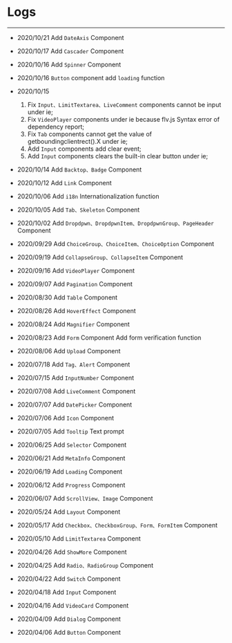 # Logs

---

- 2020/10/21 Add `DateAxis` Component
- 2020/10/17 Add `Cascader` Component
- 2020/10/16 Add `Spinner` Component
- 2020/10/16 `Button` component add `loading` function
- 2020/10/15

  1. Fix `Input、LimitTextarea、LiveComment` components cannot be input under ie;
  2. Fix `VideoPlayer` components under ie because flv.js Syntax error of dependency report;
  3. Fix `Tab` components cannot get the value of getboundingclientrect().X under ie;
  4. Add `Input` components add clear event;
  5. Add `Input` components clears the built-in clear button under ie;

- 2020/10/14 Add `Backtop、Badge` Component
- 2020/10/12 Add `Link` Component
- 2020/10/06 Add `i18n` Internationalization function
- 2020/10/05 Add `Tab、Skeleton` Component
- 2020/10/02 Add `Dropdpwn、DropdpwnItem、DropdpwnGroup、PageHeader` Component
- 2020/09/29 Add `ChoiceGroup、ChoiceItem、ChoiceOption` Component
- 2020/09/19 Add `CollapseGroup、CollapseItem` Component
- 2020/09/16 Add `VideoPlayer` Component
- 2020/09/07 Add `Pagination` Component
- 2020/08/30 Add `Table` Component
- 2020/08/26 Add `HoverEffect` Component
- 2020/08/24 Add `Magnifier` Component
- 2020/08/23 Add `Form` Component Add form verification function
- 2020/08/06 Add `Upload` Component
- 2020/07/18 Add `Tag、Alert` Component
- 2020/07/15 Add `InputNumber` Component
- 2020/07/08 Add `LiveComment` Component
- 2020/07/07 Add `DatePicker` Component
- 2020/07/06 Add `Icon` Component
- 2020/07/05 Add `Tooltip` Text prompt
- 2020/06/25 Add `Selector` Component
- 2020/06/21 Add `MetaInfo` Component
- 2020/06/19 Add `Loading` Component
- 2020/06/12 Add `Progress` Component
- 2020/06/07 Add `ScrollView、Image` Component
- 2020/05/24 Add `Layout` Component
- 2020/05/17 Add `Checkbox、CheckboxGroup、Form、FormItem` Component
- 2020/05/10 Add `LimitTextarea` Component
- 2020/04/26 Add `ShowMore` Component
- 2020/04/25 Add `Radio、RadioGroup` Component
- 2020/04/22 Add `Switch` Component
- 2020/04/18 Add `Input` Component
- 2020/04/16 Add `VideoCard` Component
- 2020/04/09 Add `Dialog` Component
- 2020/04/06 Add `Button` Component
